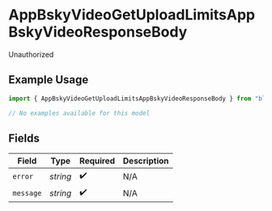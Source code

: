 # AppBskyVideoGetUploadLimitsAppBskyVideoResponseBody

Unauthorized

## Example Usage

```typescript
import { AppBskyVideoGetUploadLimitsAppBskyVideoResponseBody } from "bluesky/models/errors";

// No examples available for this model
```

## Fields

| Field              | Type               | Required           | Description        |
| ------------------ | ------------------ | ------------------ | ------------------ |
| `error`            | *string*           | :heavy_check_mark: | N/A                |
| `message`          | *string*           | :heavy_check_mark: | N/A                |
